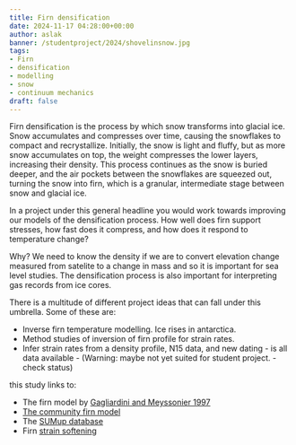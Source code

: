 ```yaml
---
title: Firn densification
date: 2024-11-17 04:28:00+00:00
author: aslak
banner: /studentproject/2024/shovelinsnow.jpg
tags:
- Firn
- densification
- modelling
- snow
- continuum mechanics
draft: false
---
```


Firn densification is the process by which snow transforms into glacial ice. Snow accumulates and compresses over time, causing the snowflakes to compact and recrystallize. Initially, the snow is light and fluffy, but as more snow accumulates on top, the weight compresses the lower layers, increasing their density. This process continues as the snow is buried deeper, and the air pockets between the snowflakes are squeezed out, turning the snow into firn, which is a granular, intermediate stage between snow and glacial ice.

<!--more-->

In a project under this general headline you would work towards improving our models of the densification process. How well does firn support stresses, how fast does it compress, and how does it respond to temperature change?

Why? We need to know the density if we are to convert elevation change measured from satelite to a change in mass and so it is important for sea level studies. The densification process is also important for interpreting gas records from ice cores. 

There is a multitude of different project ideas that can fall under this umbrella. Some of these are:

* Inverse firn temperature modelling. Ice rises in antarctica.
* Method studies of inversion of firn profile for strain rates. 
* Infer strain rates from a density profile, N15 data, and new dating - is all data available - (Warning:  maybe not yet suited for student project. - check status) 


this study links to:
* The firn model by [Gagliardini and Meyssonier 1997](https://www.cambridge.org/core/journals/annals-of-glaciology/article/flow-simulation-of-a-firncovered-cold-glacier/D09ADF47BE9B85F5AF468F72CC437884)
* [The community firn model](https://github.com/UWGlaciology/CommunityFirnModel)
* The [SUMup database](https://github.com/SUMup-database)
* Firn [strain softening](/publication/2021-09-21-enhanced-firn-densification-strain-softening/)